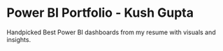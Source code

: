 # Power BI Portfolio - Kush Gupta
Handpicked Best Power BI dashboards from my resume with visuals and insights.
